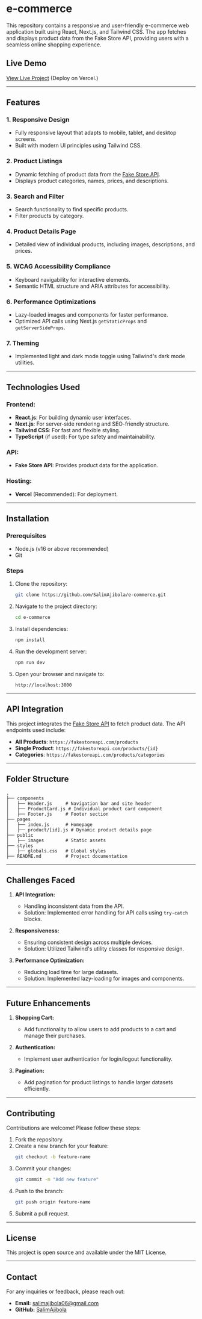 # e-commerce

This repository contains a responsive and user-friendly e-commerce web application built using React, Next.js, and Tailwind CSS. The app fetches and displays product data from the Fake Store API, providing users with a seamless online shopping experience.

## Live Demo

[View Live Project](https://e-commerce-theta-self-47.vercel.app/) (Deploy on Vercel.)

---

## Features

### 1. **Responsive Design**
- Fully responsive layout that adapts to mobile, tablet, and desktop screens.
- Built with modern UI principles using Tailwind CSS.

### 2. **Product Listings**
- Dynamic fetching of product data from the [Fake Store API](https://fakestoreapi.com/).
- Displays product categories, names, prices, and descriptions.

### 3. **Search and Filter**
- Search functionality to find specific products.
- Filter products by category.

### 4. **Product Details Page**
- Detailed view of individual products, including images, descriptions, and prices.

### 5. **WCAG Accessibility Compliance**
- Keyboard navigability for interactive elements.
- Semantic HTML structure and ARIA attributes for accessibility.

### 6. **Performance Optimizations**
- Lazy-loaded images and components for faster performance.
- Optimized API calls using Next.js `getStaticProps` and `getServerSideProps`.

### 7. **Theming**
- Implemented light and dark mode toggle using Tailwind's dark mode utilities.

---

## Technologies Used

### Frontend:
- **React.js**: For building dynamic user interfaces.
- **Next.js**: For server-side rendering and SEO-friendly structure.
- **Tailwind CSS**: For fast and flexible styling.
- **TypeScript** (if used): For type safety and maintainability.

### API:
- **Fake Store API**: Provides product data for the application.

### Hosting:
- **Vercel** (Recommended): For deployment.

---

## Installation

### Prerequisites
- Node.js (v16 or above recommended)
- Git

### Steps
1. Clone the repository:
   ```bash
   git clone https://github.com/SalimAjibola/e-commerce.git
   ```
2. Navigate to the project directory:
   ```bash
   cd e-commerce
   ```
3. Install dependencies:
   ```bash
   npm install
   ```
4. Run the development server:
   ```bash
   npm run dev
   ```
5. Open your browser and navigate to:
   ```
   http://localhost:3000
   ```

---

## API Integration
This project integrates the [Fake Store API](https://fakestoreapi.com/) to fetch product data. The API endpoints used include:
- **All Products**: `https://fakestoreapi.com/products`
- **Single Product**: `https://fakestoreapi.com/products/{id}`
- **Categories**: `https://fakestoreapi.com/products/categories`

---

## Folder Structure

```
.
├── components
│   ├── Header.js     # Navigation bar and site header
│   ├── ProductCard.js # Individual product card component
│   ├── Footer.js     # Footer section
├── pages
│   ├── index.js      # Homepage
│   ├── product/[id].js # Dynamic product details page
├── public
│   ├── images        # Static assets
├── styles
│   ├── globals.css   # Global styles
├── README.md         # Project documentation
```

---

## Challenges Faced
1. **API Integration:**
   - Handling inconsistent data from the API.
   - Solution: Implemented error handling for API calls using `try-catch` blocks.

2. **Responsiveness:**
   - Ensuring consistent design across multiple devices.
   - Solution: Utilized Tailwind's utility classes for responsive design.

3. **Performance Optimization:**
   - Reducing load time for large datasets.
   - Solution: Implemented lazy-loading for images and components.

---

## Future Enhancements
1. **Shopping Cart:**
   - Add functionality to allow users to add products to a cart and manage their purchases.

2. **Authentication:**
   - Implement user authentication for login/logout functionality.

3. **Pagination:**
   - Add pagination for product listings to handle larger datasets efficiently.

---

## Contributing

Contributions are welcome! Please follow these steps:
1. Fork the repository.
2. Create a new branch for your feature:
   ```bash
   git checkout -b feature-name
   ```
3. Commit your changes:
   ```bash
   git commit -m "Add new feature"
   ```
4. Push to the branch:
   ```bash
   git push origin feature-name
   ```
5. Submit a pull request.

---

## License

This project is open source and available under the MIT License.

---

## Contact

For any inquiries or feedback, please reach out:
- **Email:** salimajibola06@gmail.com
- **GitHub:** [SalimAjibola](https://github.com/SalimAjibola)
